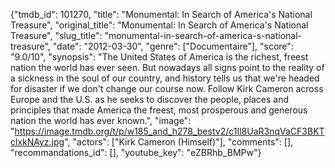 {"tmdb_id": 101270, "title": "Monumental: In Search of America's National Treasure", "original_title": "Monumental: In Search of America's National Treasure", "slug_title": "monumental-in-search-of-america-s-national-treasure", "date": "2012-03-30", "genre": ["Documentaire"], "score": "9.0/10", "synopsis": "The United States of America is the richest, freest nation the world has ever seen. But nowadays all signs point to the reality of a sickness in the soul of our country, and history tells us that we're headed for disaster if we don't change our course now.  Follow Kirk Cameron across Europe and the U.S. as he seeks to discover the people, places and principles that made America the freest, most prosperous and generous nation the world has ever known.", "image": "https://image.tmdb.org/t/p/w185_and_h278_bestv2/c1Il8UaR3nqVaCF3BKTclxkNAyz.jpg", "actors": ["Kirk Cameron (Himself)"], "comments": [], "recommandations_id": [], "youtube_key": "eZBRhb_BMPw"}